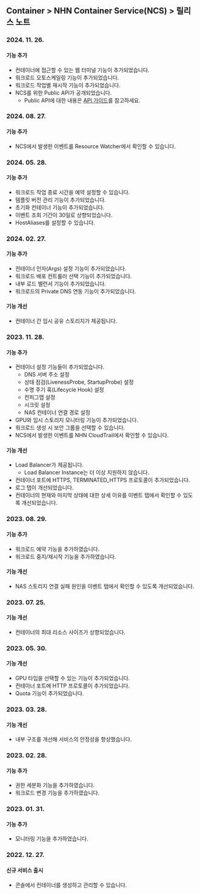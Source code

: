 ## Container > NHN Container Service(NCS) > 릴리스 노트
### 2024. 11. 26.
#### 기능 추가
* 컨테이너에 접근할 수 있는 웹 터미널 기능이 추가되었습니다.
* 워크로드 오토스케일링 기능이 추가되었습니다.
* 워크로드 작업별 재시작 기능이 추가되었습니다.
* NCS를 위한 Public API가 공개되었습니다.
   * Public API에 대한 내용은 [API 가이드](/Container/NCS/ko/public-api/)를 참고하세요.

### 2024. 08. 27.
#### 기능 추가
* NCS에서 발생한 이벤트를 Resource Watcher에서 확인할 수 있습니다.

### 2024. 05. 28.
#### 기능 추가
* 워크로드 작업 종료 시간을 예약 설정할 수 있습니다.
* 템플릿 버전 관리 기능이 추가되었습니다.
* 초기화 컨테이너 기능이 추가되었습니다.
* 이벤트 조회 기간이 30일로 상향되었습니다.
* HostAliases를 설정할 수 있습니다.

### 2024. 02. 27.
#### 기능 추가
* 컨테이너 인자(Args) 설정 기능이 추가되었습니다.
* 워크로드 배포 컨트롤러 선택 기능이 추가되었습니다.
* 내부 로드 밸런서 기능이 추가되었습니다.
* 워크로드의 Private DNS 연동 기능이 추가되었습니다.

#### 기능 개선
* 컨테이너 간 임시 공유 스토리지가 제공됩니다.

### 2023. 11. 28.
#### 기능 추가
* 컨테이너 설정 기능들이 추가되었습니다.
    * DNS 서버 주소 설정
    * 상태 점검(LivenessProbe, StartupProbe) 설정
    * 수명 주기 훅(Lifecycle Hook) 설정
    * 컨피그맵 설정
    * 시크릿 설정
    * NAS 컨테이너 연결 경로 설정
* GPU와 임시 스토리지 모니터링 기능이 추가되었습니다.
* 워크로드 생성 시 보안 그룹을 선택할 수 있습니다.
* NCS에서 발생한 이벤트를 NHN CloudTrail에서 확인할 수 있습니다.

#### 기능 개선
* Load Balancer가 제공됩니다.
    * Load Balancer Instance는 더 이상 지원하지 않습니다.
* 컨테이너 포트에 HTTPS, TERMINATED_HTTPS 프로토콜이 추가되었습니다.
* 로그 탭이 개선되었습니다.
* 컨테이너의 현재와 마지막 상태에 대한 상세 이유를 이벤트 탭에서 확인할 수 있도록 개선되었습니다.

### 2023. 08. 29.
#### 기능 추가
* 워크로드 예약 기능을 추가하였습니다.
* 워크로드 중지/재시작 기능을 추가하였습니다.

#### 기능 개선
* NAS 스토리지 연결 실패 원인을 이벤트 탭에서 확인할 수 있도록 개선되었습니다.

### 2023. 07. 25.
#### 기능 개선
* 컨테이너의 최대 리소스 사이즈가 상향되었습니다.

### 2023. 05. 30.
#### 기능 개선
* GPU 타입을 선택할 수 있는 기능이 추가되었습니다.
* 컨테이너 포트에 HTTP 프로토콜이 추가되었습니다.
* Quota 기능이 추가되었습니다.

### 2023. 03. 28.

#### 기능 개선
* 내부 구조를 개선해 서비스의 안정성을 향상했습니다.

### 2023. 02. 28.

#### 기능 추가
* 권한 세분화 기능을 추가하였습니다.
* 워크로드 변경 기능을 추가하였습니다.

### 2023. 01. 31.

#### 기능 추가
* 모니터링 기능을 추가하였습니다.

### 2022. 12. 27.

#### 신규 서비스 출시
* 콘솔에서 컨테이너를 생성하고 관리할 수 있습니다.
